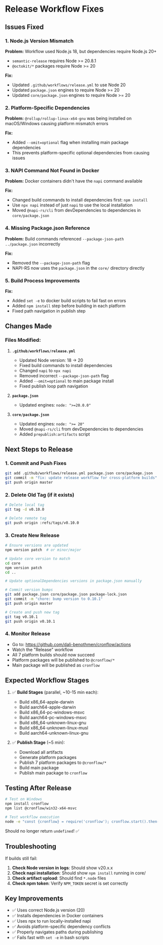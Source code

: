 # Release Workflow Fixes

## Issues Fixed

### 1. Node.js Version Mismatch

**Problem:** Workflow used Node.js 18, but dependencies require Node.js 20+

- `semantic-release` requires Node >= 20.8.1
- `@octokit/*` packages require Node >= 20

**Fix:**

- Updated `.github/workflows/release.yml` to use Node 20
- Updated `package.json` engines to require Node >= 20
- Updated `core/package.json` engines to require Node >= 20

### 2. Platform-Specific Dependencies

**Problem:** `@rollup/rollup-linux-x64-gnu` was being installed on macOS/Windows causing platform mismatch errors

**Fix:**

- Added `--omit=optional` flag when installing main package dependencies
- This prevents platform-specific optional dependencies from causing issues

### 3. NAPI Command Not Found in Docker

**Problem:** Docker containers didn't have the `napi` command available

**Fix:**

- Changed build commands to install dependencies first: `npm install`
- Use `npx napi` instead of just `napi` to use the local installation
- Moved `@napi-rs/cli` from devDependencies to dependencies in `core/package.json`

### 4. Missing Package.json Reference

**Problem:** Build commands referenced `--package-json-path ../package.json` incorrectly

**Fix:**

- Removed the `--package-json-path` flag
- NAPI-RS now uses the `package.json` in the `core/` directory directly

### 5. Build Process Improvements

**Fix:**

- Added `set -e` to docker build scripts to fail fast on errors
- Added `npm install` step before building in each platform
- Fixed path navigation in publish step

## Changes Made

### Files Modified:

1. **`.github/workflows/release.yml`**
   - Updated Node version: 18 → 20
   - Fixed build commands to install dependencies
   - Changed `napi` to `npx napi`
   - Removed incorrect `--package-json-path` flag
   - Added `--omit=optional` to main package install
   - Fixed publish loop path navigation

2. **`package.json`**
   - Updated engines: `node: ">=20.0.0"`

3. **`core/package.json`**
   - Updated engines: `node: ">= 20"`
   - Moved `@napi-rs/cli` from devDependencies to dependencies
   - Added `prepublish:artifacts` script

## Next Steps to Release

### 1. Commit and Push Fixes

```bash
git add .github/workflows/release.yml package.json core/package.json
git commit -m "fix: update release workflow for cross-platform builds"
git push origin master
```

### 2. Delete Old Tag (if it exists)

```bash
# Delete local tag
git tag -d v0.10.0

# Delete remote tag
git push origin :refs/tags/v0.10.0
```

### 3. Create New Release

```bash
# Ensure versions are updated
npm version patch  # or minor/major

# Update core version to match
cd core
npm version patch
cd ..

# Update optionalDependencies versions in package.json manually

# Commit version bumps
git add package.json core/package.json package-lock.json
git commit -m "chore: bump version to 0.10.1"
git push origin master

# Create and push new tag
git tag v0.10.1
git push origin v0.10.1
```

### 4. Monitor Release

- Go to: https://github.com/dali-benothmen/cronflow/actions
- Watch the "Release" workflow
- All 7 platform builds should now succeed
- Platform packages will be published to `@cronflow/*`
- Main package will be published as `cronflow`

## Expected Workflow Stages

1. ✅ **Build Stages** (parallel, ~10-15 min each):
   - Build x86_64-apple-darwin
   - Build aarch64-apple-darwin
   - Build x86_64-pc-windows-msvc
   - Build aarch64-pc-windows-msvc
   - Build x86_64-unknown-linux-gnu
   - Build x86_64-unknown-linux-musl
   - Build aarch64-unknown-linux-gnu

2. ✅ **Publish Stage** (~5 min):
   - Download all artifacts
   - Generate platform packages
   - Publish 7 platform packages to `@cronflow/*`
   - Build main package
   - Publish main package to `cronflow`

## Testing After Release

```bash
# Test on Windows
npm install cronflow
npm list @cronflow/win32-x64-msvc

# Test workflow execution
node -e "const {cronflow} = require('cronflow'); cronflow.start().then(r => console.log('Success:', r))"
```

Should no longer return `undefined`! ✅

## Troubleshooting

If builds still fail:

1. **Check Node version in logs**: Should show v20.x.x
2. **Check napi installation**: Should show `npm install` running in core/
3. **Check artifact upload**: Should find `*.node` files
4. **Check npm token**: Verify `NPM_TOKEN` secret is set correctly

## Key Improvements

- ✅ Uses correct Node.js version (20)
- ✅ Installs dependencies in Docker containers
- ✅ Uses npx to run locally-installed napi
- ✅ Avoids platform-specific dependency conflicts
- ✅ Properly navigates paths during publishing
- ✅ Fails fast with `set -e` in bash scripts
